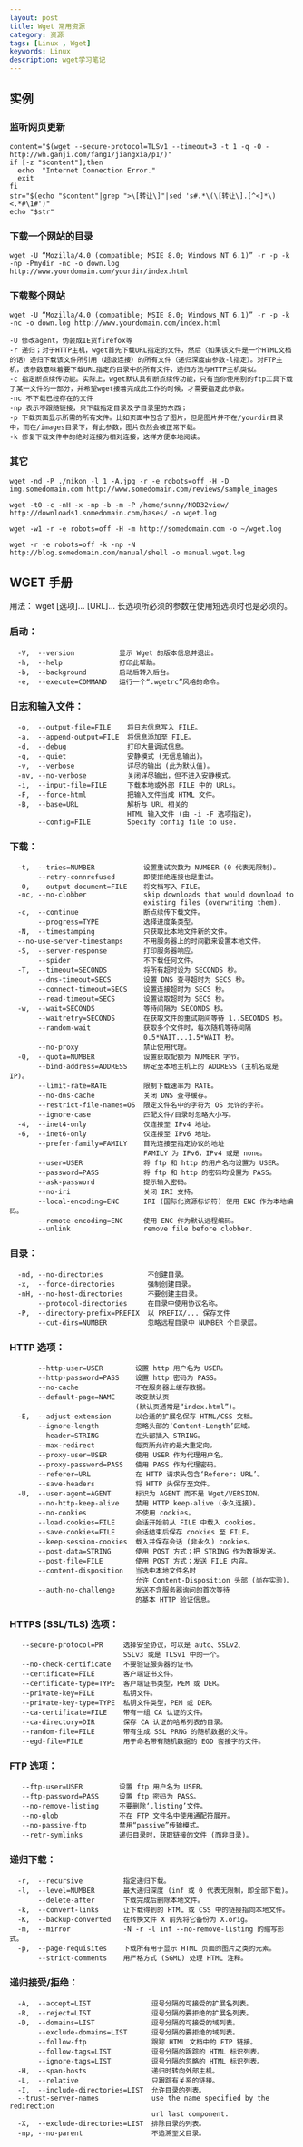 ```yaml
---
layout: post
title: Wget 常用资源
category: 资源
tags: [Linux , Wget]
keywords: Linux
description: wget学习笔记
---
```


## 实例

### 监听网页更新

    content="$(wget --secure-protocol=TLSv1 --timeout=3 -t 1 -q -O - http://wh.ganji.com/fang1/jiangxia/p1/)"
    if [-z "$content"];then
      echo  "Internet Connection Error."
      exit
    fi
    str="$(echo "$content"|grep ">\[转让\]"|sed 's#.*\(\[转让\].[^<]*\)<.*#\1#')"
    echo "$str"
### 下载一个网站的目录
    wget -U “Mozilla/4.0 (compatible; MSIE 8.0; Windows NT 6.1)” -r -p -k -np -Pmydir -nc -o down.log http://www.yourdomain.com/yourdir/index.html

### 下载整个网站
    wget -U “Mozilla/4.0 (compatible; MSIE 8.0; Windows NT 6.1)” -r -p -k -nc -o down.log http://www.yourdomain.com/index.html

    -U 修改agent，伪装成IE货firefox等
    -r 递归；对于HTTP主机，wget首先下载URL指定的文件，然后（如果该文件是一个HTML文档的话）递归下载该文件所引用（超级连接）的所有文件（递归深度由参数-l指定）。对FTP主机，该参数意味着要下载URL指定的目录中的所有文件，递归方法与HTTP主机类似。
    -c 指定断点续传功能。实际上，wget默认具有断点续传功能，只有当你使用别的ftp工具下载了某一文件的一部分，并希望wget接着完成此工作的时候，才需要指定此参数。
    -nc 不下载已经存在的文件
    -np 表示不跟随链接，只下载指定目录及子目录里的东西；
    -p 下载页面显示所需的所有文件。比如页面中包含了图片，但是图片并不在/yourdir目录中，而在/images目录下，有此参数，图片依然会被正常下载。
    -k 修复下载文件中的绝对连接为相对连接，这样方便本地阅读。

### 其它

    wget -nd -P ./nikon -l 1 -A.jpg -r -e robots=off -H -D img.somedomain.com http://www.somedomain.com/reviews/sample_images

    wget -t0 -c -nH -x -np -b -m -P /home/sunny/NOD32view/  http://downloads1.somedomain.com/bases/ -o wget.log

    wget -w1 -r -e robots=off -H -m http://somedomain.com -o ~/wget.log

    wget -r -e robots=off -k -np -N http://blog.somedomain.com/manual/shell -o manual.wget.log

## WGET 手册
用法： wget [选项]... [URL]...
长选项所必须的参数在使用短选项时也是必须的。
### 启动：
      -V,  --version           显示 Wget 的版本信息并退出。
      -h,  --help              打印此帮助。
      -b,  --background        启动后转入后台。
      -e,  --execute=COMMAND   运行一个“.wgetrc”风格的命令。

### 日志和输入文件：
      -o,  --output-file=FILE    将日志信息写入 FILE。
      -a,  --append-output=FILE  将信息添加至 FILE。
      -d,  --debug               打印大量调试信息。
      -q,  --quiet               安静模式 (无信息输出)。
      -v,  --verbose             详尽的输出 (此为默认值)。
      -nv, --no-verbose          关闭详尽输出，但不进入安静模式。
      -i,  --input-file=FILE     下载本地或外部 FILE 中的 URLs。
      -F,  --force-html          把输入文件当成 HTML 文件。
      -B,  --base=URL            解析与 URL 相关的
                                 HTML 输入文件 (由 -i -F 选项指定)。
           --config=FILE         Specify config file to use.

### 下载：
      -t,  --tries=NUMBER            设置重试次数为 NUMBER (0 代表无限制)。
           --retry-connrefused       即使拒绝连接也是重试。
      -O,  --output-document=FILE    将文档写入 FILE。
      -nc, --no-clobber              skip downloads that would download to
                                     existing files (overwriting them).
      -c,  --continue                断点续传下载文件。
           --progress=TYPE           选择进度条类型。
      -N,  --timestamping            只获取比本地文件新的文件。
      --no-use-server-timestamps     不用服务器上的时间戳来设置本地文件。
      -S,  --server-response         打印服务器响应。
           --spider                  不下载任何文件。
      -T,  --timeout=SECONDS         将所有超时设为 SECONDS 秒。
           --dns-timeout=SECS        设置 DNS 查寻超时为 SECS 秒。
           --connect-timeout=SECS    设置连接超时为 SECS 秒。
           --read-timeout=SECS       设置读取超时为 SECS 秒。
      -w,  --wait=SECONDS            等待间隔为 SECONDS 秒。
           --waitretry=SECONDS       在获取文件的重试期间等待 1..SECONDS 秒。
           --random-wait             获取多个文件时，每次随机等待间隔
                                     0.5*WAIT...1.5*WAIT 秒。
           --no-proxy                禁止使用代理。
      -Q,  --quota=NUMBER            设置获取配额为 NUMBER 字节。
           --bind-address=ADDRESS    绑定至本地主机上的 ADDRESS (主机名或是 IP)。
           --limit-rate=RATE         限制下载速率为 RATE。
           --no-dns-cache            关闭 DNS 查寻缓存。
           --restrict-file-names=OS  限定文件名中的字符为 OS 允许的字符。
           --ignore-case             匹配文件/目录时忽略大小写。
      -4,  --inet4-only              仅连接至 IPv4 地址。
      -6,  --inet6-only              仅连接至 IPv6 地址。
           --prefer-family=FAMILY    首先连接至指定协议的地址
                                     FAMILY 为 IPv6，IPv4 或是 none。
           --user=USER               将 ftp 和 http 的用户名均设置为 USER。
           --password=PASS           将 ftp 和 http 的密码均设置为 PASS。
           --ask-password            提示输入密码。
           --no-iri                  关闭 IRI 支持。
           --local-encoding=ENC      IRI (国际化资源标识符) 使用 ENC 作为本地编码。
           --remote-encoding=ENC     使用 ENC 作为默认远程编码。
           --unlink                  remove file before clobber.

### 目录：
      -nd, --no-directories           不创建目录。
      -x,  --force-directories        强制创建目录。
      -nH, --no-host-directories      不要创建主目录。
           --protocol-directories     在目录中使用协议名称。
      -P,  --directory-prefix=PREFIX  以 PREFIX/... 保存文件
           --cut-dirs=NUMBER          忽略远程目录中 NUMBER 个目录层。

### HTTP 选项：
           --http-user=USER        设置 http 用户名为 USER。
           --http-password=PASS    设置 http 密码为 PASS。
           --no-cache              不在服务器上缓存数据。
           --default-page=NAME     改变默认页
                                   (默认页通常是“index.html”)。
      -E,  --adjust-extension      以合适的扩展名保存 HTML/CSS 文档。
           --ignore-length         忽略头部的‘Content-Length’区域。
           --header=STRING         在头部插入 STRING。
           --max-redirect          每页所允许的最大重定向。
           --proxy-user=USER       使用 USER 作为代理用户名。
           --proxy-password=PASS   使用 PASS 作为代理密码。
           --referer=URL           在 HTTP 请求头包含‘Referer: URL’。
           --save-headers          将 HTTP 头保存至文件。
      -U,  --user-agent=AGENT      标识为 AGENT 而不是 Wget/VERSION。
           --no-http-keep-alive    禁用 HTTP keep-alive (永久连接)。
           --no-cookies            不使用 cookies。
           --load-cookies=FILE     会话开始前从 FILE 中载入 cookies。
           --save-cookies=FILE     会话结束后保存 cookies 至 FILE。
           --keep-session-cookies  载入并保存会话 (非永久) cookies。
           --post-data=STRING      使用 POST 方式；把 STRING 作为数据发送。
           --post-file=FILE        使用 POST 方式；发送 FILE 内容。
           --content-disposition   当选中本地文件名时
                                   允许 Content-Disposition 头部 (尚在实验)。
           --auth-no-challenge     发送不含服务器询问的首次等待
                                   的基本 HTTP 验证信息。

### HTTPS (SSL/TLS) 选项：
       --secure-protocol=PR     选择安全协议，可以是 auto、SSLv2、
                                SSLv3 或是 TLSv1 中的一个。
       --no-check-certificate   不要验证服务器的证书。
       --certificate=FILE       客户端证书文件。
       --certificate-type=TYPE  客户端证书类型，PEM 或 DER。
       --private-key=FILE       私钥文件。
       --private-key-type=TYPE  私钥文件类型，PEM 或 DER。
       --ca-certificate=FILE    带有一组 CA 认证的文件。
       --ca-directory=DIR       保存 CA 认证的哈希列表的目录。
       --random-file=FILE       带有生成 SSL PRNG 的随机数据的文件。
       --egd-file=FILE          用于命名带有随机数据的 EGD 套接字的文件。

### FTP 选项：
       --ftp-user=USER         设置 ftp 用户名为 USER。
       --ftp-password=PASS     设置 ftp 密码为 PASS。
       --no-remove-listing     不要删除‘.listing’文件。
       --no-glob               不在 FTP 文件名中使用通配符展开。
       --no-passive-ftp        禁用“passive”传输模式。
       --retr-symlinks         递归目录时，获取链接的文件 (而非目录)。

### 递归下载：
      -r,  --recursive          指定递归下载。
      -l,  --level=NUMBER       最大递归深度 (inf 或 0 代表无限制，即全部下载)。
           --delete-after       下载完成后删除本地文件。
      -k,  --convert-links      让下载得到的 HTML 或 CSS 中的链接指向本地文件。
      -K,  --backup-converted   在转换文件 X 前先将它备份为 X.orig。
      -m,  --mirror             -N -r -l inf --no-remove-listing 的缩写形式。
      -p,  --page-requisites    下载所有用于显示 HTML 页面的图片之类的元素。
           --strict-comments    用严格方式 (SGML) 处理 HTML 注释。

### 递归接受/拒绝：
      -A,  --accept=LIST               逗号分隔的可接受的扩展名列表。
      -R,  --reject=LIST               逗号分隔的要拒绝的扩展名列表。
      -D,  --domains=LIST              逗号分隔的可接受的域列表。
           --exclude-domains=LIST      逗号分隔的要拒绝的域列表。
           --follow-ftp                跟踪 HTML 文档中的 FTP 链接。
           --follow-tags=LIST          逗号分隔的跟踪的 HTML 标识列表。
           --ignore-tags=LIST          逗号分隔的忽略的 HTML 标识列表。
      -H,  --span-hosts                递归时转向外部主机。
      -L,  --relative                  只跟踪有关系的链接。
      -I,  --include-directories=LIST  允许目录的列表。
      --trust-server-names             use the name specified by the redirection
                                       url last component.
      -X,  --exclude-directories=LIST  排除目录的列表。
      -np, --no-parent                 不追溯至父目录。